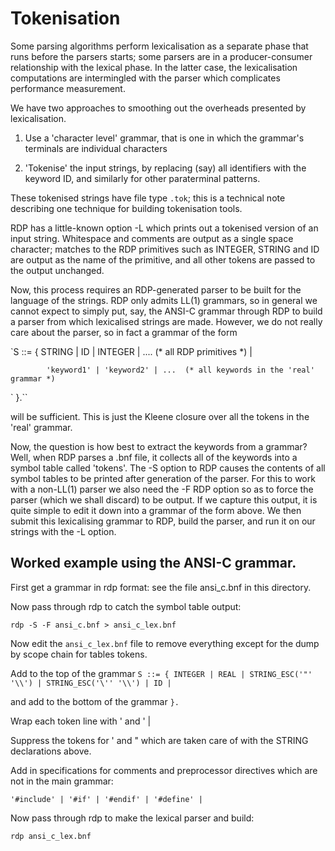 # Tokenisation

Some parsing algorithms perform lexicalisation as a separate phase that runs before the parsers starts; some parsers are in a producer-consumer relationship with the lexical phase. In the latter case, the lexicalisation computations are intermingled with the parser which complicates performance measurement.

We have two approaches to smoothing out the overheads presented by lexicalisation.

1. Use a 'character level' grammar, that is one in which the grammar's terminals are individual characters

2. 'Tokenise' the input strings, by replacing (say) all identifiers with the keyword ID, and similarly for other paraterminal patterns.

These tokenised strings have file type `.tok`; this is a technical note describing one technique for building tokenisation tools.

RDP has a little-known option -L which prints out a tokenised version
of an input string. Whitespace and comments are output as a single
space character; matches to the RDP primitives such as INTEGER, STRING
and ID are output as the name of the primitive, and all other tokens
are passed to the output unchanged.

Now, this process requires an RDP-generated parser to be built for the
language of the strings. RDP only admits LL(1) grammars, so in general
we cannot expect to simply put, say, the ANSI-C grammar through RDP to
build a parser from which lexicalised strings are made. However, we do
not really care about the parser, so in fact a grammar of the form

`S ::= { STRING | ID | INTEGER | ....   (* all RDP primitives *) |

`        'keyword1' | 'keyword2' | ...  (* all keywords in the 'real' grammar *)`

`      }.``

will be sufficient. This is just the Kleene closure over all the
tokens in the 'real' grammar.

Now, the question is how best to extract the keywords from a grammar?
Well, when RDP parses a .bnf file, it collects all of the keywords
into a symbol table called 'tokens'. The -S option to RDP causes the
contents of all symbol tables to be printed after generation of the
parser. For this to work with a non-LL(1) parser we also need the -F
RDP option so as to force the parser (which we shall discard) to be
output. If we capture this output, it is quite simple to edit it down
into a grammar of the form above. We then submit this lexicalising
grammar to RDP, build the parser, and run it on our strings with the
-L option.

## Worked example using the ANSI-C grammar.

First get a grammar in rdp format: see the file ansi_c.bnf in this directory.

Now pass through rdp to catch the symbol table output:

`rdp -S -F ansi_c.bnf > ansi_c_lex.bnf`

Now edit the `ansi_c_lex.bnf` file to remove everything except for the
dump by scope chain for tables tokens.

Add to the top of the grammar `S ::= { INTEGER | REAL | STRING_ESC('"' '\\') | STRING_ESC('\'' '\\') | ID |`

and add to the bottom of the grammar `}.`

Wrap each token line with ' and ' |

Suppress the tokens for ' and " which are taken care of with the
STRING declarations above.

Add in specifications for comments and preprocessor directives which
are not in the main grammar:

`'#include' | '#if' | '#endif' | '#define' |`

Now pass through rdp to make the lexical parser and build:

`rdp ansi_c_lex.bnf`

